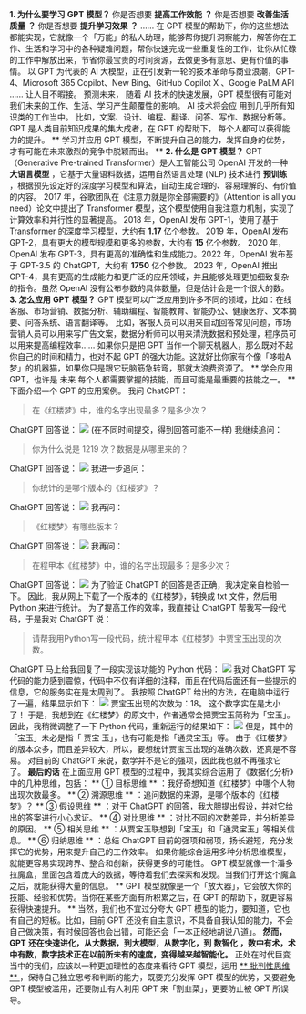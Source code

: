 **1\. 为什么要学习** **GPT** **模型？** 你是否想要 **提高工作效能**
**？** 你是否想要 **改善生活质量** **？** 你是否想要 **提升学习效果** **？** ……  在 GPT
模型的帮助下，你的这些想法都能实现，它就像一个「万能」的私人助理，能够帮你提升洞察能力，解答你在工作、生活和学习中的各种疑难问题，帮你快速完成一些重复性的工作，让你从忙碌的工作中解放出来，节省你最宝贵的时间资源，去做更多有意思、更有价值的事情。
以 GPT 为代表的 AI 大模型，正在引发新一轮的技术革命与商业浪潮，GPT-4、Microsoft 365 Copilot、New
Bing、GitHub  Copilot X  、Google PaLM API …… 让人目不暇接。  预测未来，  随着 AI 技术的快速发展，GPT
模型很有可能对我们未来的工作、生活、学习产生颠覆性的影响。  AI 技术将会应  用到几乎所有知识类的工作当中。
比如，文案、设计、编程、翻译、问答、写作、数据分析等。  GPT 是人类目前知识成果的集大成者，在 GPT 的帮助下，  每个人都可以获得能力的提升。
** 学习并应用 GPT 模型，不断提升自己的能力，发挥自身的优势，才有可能在未来激烈的竞争中脱颖而出。  ** **2\. 什么是** **GPT**
**模型？** GPT（Generative Pre-trained Transformer）是人工智能公司 OpenAI 开发的一种 **大语言模型**
，它基于大量语料数据，运用自然语言处理 (NLP) 技术进行 **预训练**
，根据预先设定好的深度学习模型和算法，自动生成合理的、容易理解的、有价值的内容。  2017 年，谷歌团队在《注意力就是你全部需要的》（Attention
is all you need）论文中提出了 Transformer 模型，这个模型使用自我注意力机制，实现了计算效率和并行性的显著提高。  2018
年，OpenAI 发布 GPT-1，使用了基于 Transformer 的深度学习模型，大约有 **1.17** 亿个参数。  2019 年，OpenAI
发布 GPT-2，具有更大的模型规模和更多的参数，大约有 **15** 亿个参数。  2020 年，OpenAI 发布
GPT-3，具有更高的准确性和生成能力。2022 年，OpenAI 发布基于 GPT-3.5 的 ChatGPT，大约有 **1750** 亿个参数。
2023 年，OpenAI 推出 GPT-4，具有更高的生成能力和更广泛的应用领域，并且能够处理更加细致复杂的指令。虽然 OpenAI
没有公布参数的具体数量，但是估计会是一个很大的数。  **3\. 怎么应用** **GPT** **模型？** GPT
模型可以广泛应用到许多不同的领域，比如：在线客服、市场营销、数据分析、辅助编程、智能教育、智能办公、健康医疗、文本摘要、问答系统、语言翻译等。
比如，客服人员可以用来自动回答常见问题，市场营销人员可以用来写广告文案，数据分析师可以用来清洗数据和预处理，程序员可以用来提高编程效率……  如果你只是把
GPT 当作一个聊天机器人，那么既对不起你自己的时间和精力，也对不起 GPT
的强大功能。这就好比你家有个像「哆啦A梦」的机器猫，如果你只是跟它玩脑筋急转弯，那就太浪费资源了。  ** 学会应用 GPT，也许是  未来
每个人都需要掌握的技能，而且可能是最重要的技能之一。  ** 下面介绍一个 GPT 的应用案例。  我问 ChatGPT：

> 在《红楼梦》中，谁的名字出现最多？是多少次？

ChatGPT 回答说：
![](https://mmbiz.qpic.cn/mmbiz_png/giaycic3UNwo3PdesggUOlllJ5XHqPibeLHApmZMNQxktPRxCEOQ3iaT6nKyictVj9sqib7W5crduFDHxicyVY0lXL0pQ/640?wx_fmt=png)
(在不同时间提交，得到回答可能不一样)  我继续追问：

> 你为什么说是 1219 次？数据是从哪里来的？

ChatGPT 回答说：
![](https://mmbiz.qpic.cn/mmbiz_png/giaycic3UNwo3PdesggUOlllJ5XHqPibeLH2cKZekVLS0iaq4uhpB6QZzSuWmeSBuMz5KjZHc7YAFINmjeKYdH0HZA/640?wx_fmt=png)
我进一步追问：

> 你统计的是哪个版本的《红楼梦》？

ChatGPT 回答说：
![](https://mmbiz.qpic.cn/mmbiz_png/giaycic3UNwo3PdesggUOlllJ5XHqPibeLHbyLNR9icBvibMP4V2UoPkxeDrLtV2rFHXdbV6tve1XjqBsUyKYSia8Wsg/640?wx_fmt=png)
我再问：

> 《红楼梦》有哪些版本？

ChatGPT 回答说：
![](https://mmbiz.qpic.cn/mmbiz_png/giaycic3UNwo3PdesggUOlllJ5XHqPibeLHpAtJlcCgicXfMyOQia2oQkmIhO1ibaqibZj8hws1qz0mjZIj3UwgappLPg/640?wx_fmt=png)
我再问：

> 在程甲本《红楼梦》中，谁的名字出现最多？是多少次？

ChatGPT 回答说：
![](https://mmbiz.qpic.cn/mmbiz_png/giaycic3UNwo3PdesggUOlllJ5XHqPibeLH44G0VK8kch0Dv2FB6LQ9AN044DdTdztgnDCu3FUraSN5AsTrjTK7iaw/640?wx_fmt=png)
为了验证 ChatGPT 的回答是否正确，我决定亲自检验一下。  因此，我从网上下载了一个版本的《红楼梦》，转换成 txt 文件，然后用 Python
来进行统计。  为了提高工作的效率，我直接让 ChatGPT 帮我写一段代码，于是我对  ChatGPT  说：

> 请帮我用Python写一段代码，统计程甲本《红楼梦》中贾宝玉出现的次数。

ChatGPT  马上给我回复了一段实现该功能的 Python 代码：
![](https://mmbiz.qpic.cn/mmbiz_png/giaycic3UNwo3PdesggUOlllJ5XHqPibeLH704qibZ4WCNl69zGSTIF8dLfwCJ4KpFjOEUdQmJHluuo4A1DaeHuVgQ/640?wx_fmt=png)
我对 ChatGPT 写代码的能力感到震惊，代码中不仅有详细的注释，而且在代码后面还有一些提示的信息，它的服务实在是太周到了。  我按照  ChatGPT
给出的方法，在电脑中运行了一遍，结果显示如下：
![](https://mmbiz.qpic.cn/mmbiz_png/giaycic3UNwo3PdesggUOlllJ5XHqPibeLHiav5ocYHX8EG94mtjPMPk58SGJx7rc5ojhTHT1VUFqjFic9mrwJ5l37Q/640?wx_fmt=png)
贾宝玉出现的次数为：18。  这个数字实在是太小了！  于是，我想到在《红楼梦》的原文中，作者通常会把贾宝玉简称为「宝玉」。  因此，我稍微调整了一下
Python 代码，重新运行的结果如下：
![](https://mmbiz.qpic.cn/mmbiz_png/giaycic3UNwo3PdesggUOlllJ5XHqPibeLHSG085BiaeL1fpbZge2Bw9Mn4PyrkxmXG2YdUzutMElPdrsK39MBo6Zg/640?wx_fmt=png)
但是，其中的「宝玉」未必是指「  贾宝  玉」，也有可能是指「通灵宝玉」等。
由于《红楼梦》的版本众多，而且差异较大，所以，要想统计贾宝玉出现的准确次数，还真是不容易。  对目前的 ChatGPT
来说，数学并不是它的强项，因此我也就不再强求它了。  **最后的话** 在上面应用 GPT 模型的过程中，我其实综合运用了《数据化分析》中的几种思维，包括：
** ① 目标思维  ** ：我好奇想知道《红楼梦》中哪个人物出现次数最多。  ** ② 溯源思维  ** ：追问数据的来源，是哪个版本的《红楼梦》？
** ③ 假设思维  ** ：对于 ChatGPT 的回答，我大胆提出假设，并对它给出的答案进行小心求证。  ** ④ 对比思维  **
：对比不同的次数差异，并分析差异的原因。  ** ⑤ 相关思维  ** ：从贾宝玉联想到「宝玉」和「通灵宝玉」等相关信息。  ** ⑥ 归纳思维  **
：总结 ChatGPT 目前的强项和弱项，扬长避短，充分发挥它的优势，用来提升自己的工作效率。
如果你能综合运用多种分析思维模型，就能更容易实现跨界、整合和创新，获得更多的可能性。  GPT
模型就像一个潘多拉魔盒，里面包含着庞大的数据，等待着我们去探索和发现。当我们打开这个魔盒之后，就能获得大量的信息。  ** GPT
模型就像是一个「放大器」，它会放大你的技能、经验和优势。当你在某些方面有所积累之后，在 GPT 的帮助下，就更容易获得快速提升。  **
当然，我们也不宜过分夸大 GPT 模型的能力，要知道，它也有自己的短板。比如，目前 GPT
还没有自主意识，不具备自我认知的能力，不会自己做决策，有时候回答也会出错，可能还会「一本正经地胡说八道」。  **然而，** **GPT**
**还在快速进化，从大数据，到大模型，从数字化，到** **数智化** **，数中有术，术中有数，数字技术正在以前所未有的速度，变得越来越智能化。**
正处在时代巨变当中的我们，应该以一种更加理性的态度来看待 GPT 模型，运用  [ ** 批判性思维  **
](https://mp.weixin.qq.com/s?__biz=MzA4ODE2OTIxMw==&mid=2653481563&idx=1&sn=0b5fbbf66ec45cae08d2e4229119a2e7&scene=21#wechat_redirect)
，保持自己独立思考和判断的能力，既要充分发挥 GPT 模型的优势，又要避免 GPT 模型被滥用，还要防止有人利用 GPT 来「割韭菜」，更要防止被 GPT
所误导。